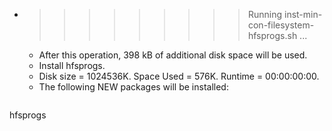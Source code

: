 * >>>>>>>>> Running inst-min-con-filesystem-hfsprogs.sh ...
  * After this operation, 398 kB of additional disk space will be used.
  * Install hfsprogs.
  * Disk size = 1024536K. Space Used = 576K. Runtime = 00:00:00:00.
  * The following NEW packages will be installed:
  ```bash
hfsprogs
  ```
